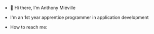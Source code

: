 - 👋 Hi there, I’m Anthony Miéville
-  I'm an 1st year apprentice programmer in application development

- How to reach me: 

<!---
antjm10/antjm10 is a ✨ special ✨ repository because its `README.md` (this file) appears on your GitHub profile.
You can click the Preview link to take a look at your changes.
--->
